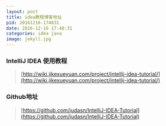 ```yaml
---
layout: post
title: idea教程博客地址
pid: 20161216-174831
date: 2016-12-16 17:48:31
categories: idea java
image: jekyll.jpg
---
```


###  IntelliJ IDEA 使用教程
>[http://wiki.jikexueyuan.com/project/intellij-idea-tutorial/](http://wiki.jikexueyuan.com/project/intellij-idea-tutorial/)

###  Github地址
>[https://github.com/judasn/IntelliJ-IDEA-Tutorial](https://github.com/judasn/IntelliJ-IDEA-Tutorial)